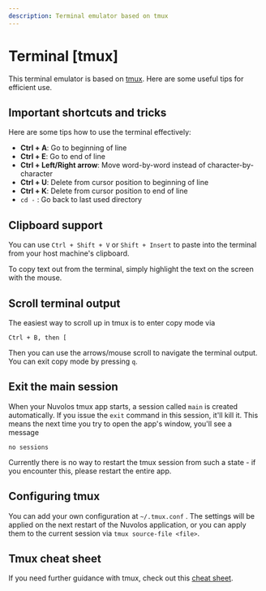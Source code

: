 ```yaml
---
description: Terminal emulator based on tmux
---
```


# Terminal \[tmux]

This terminal emulator is based on [tmux](https://man7.org/linux/man-pages/man1/tmux.1.html). Here are some useful tips for efficient use.

## Important shortcuts and tricks

Here are some tips how to use the terminal effectively:

* **Ctrl + A**: Go to beginning of line
* **Ctrl + E**: Go to end of line
* **Ctrl + Left/Right arrow**: Move word-by-word instead of character-by-character
* **Ctrl + U**: Delete from cursor position to beginning of line
* **Ctrl + K**: Delete from cursor position to end of line
* `cd -` : Go back to last used directory

## Clipboard support

You can use `Ctrl + Shift + V` or `Shift + Insert` to paste into the terminal from your host machine's clipboard.

To copy text out from the terminal, simply highlight the text on the screen with the mouse.

## Scroll terminal output

The easiest way to scroll up in tmux is to enter copy mode via

```
Ctrl + B, then [
```

Then you can use the arrows/mouse scroll to navigate the terminal output. You can exit copy mode by pressing `q`.

## Exit the main session

When your Nuvolos tmux app starts, a session called `main` is created automatically. If you issue the `exit` command in this session, it'll kill it. This means the next time you try to open the app's window, you'll see a message

```
no sessions
```

&#x20;Currently there is no way to restart the tmux session from such a state - if you encounter this, please restart the entire app.

## Configuring tmux

You can add your own configuration at `~/.tmux.conf` . The settings will be applied on the next restart of the Nuvolos application, or you can apply them to the current session via `tmux source-file <file>`.

## Tmux cheat sheet

If you need further guidance with tmux, check out this [cheat sheet](https://phoenixnap.com/kb/tmux-cheat-sheet).
